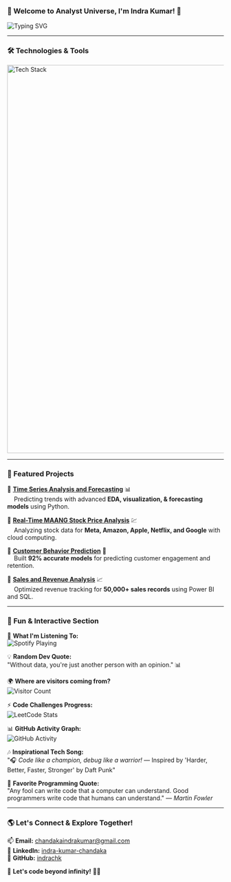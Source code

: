 ### **🌌 Welcome to Analyst Universe, I'm Indra Kumar! 🚀**  

![Typing SVG](https://readme-typing-svg.herokuapp.com?size=22&color=00FFEE&center=true&vCenter=true&width=600&lines=Data+Analyst+%7C+AI+Enthusiast+%7C+Software+Developer;Exploring+the+Realms+of+Data+%26+AI;Building+Next-Gen+Tech+with+Python+%26+Cloud;Let's+Code+Beyond+Infinity!+%F0%9F%9A%80)

---

### **🛠️ Technologies & Tools**

<img src="https://skillicons.dev/icons?i=python,java,javascript,tensorflow,pandas,mongodb,mysql,matplotlib,datarobot,aws,azure,powerbi,django,react,nodejs,bash" alt="Tech Stack" width="900">

---

### **🌠 Featured Projects**

🔹 **[Time Series Analysis and Forecasting](https://github.com/your-repo-link)** 📊   
&nbsp;&nbsp;&nbsp;&nbsp;Predicting trends with advanced **EDA, visualization, & forecasting models** using Python.  

🔹 **[Real-Time MAANG Stock Price Analysis](https://github.com/indrachk/Real-Time-MAANG-Stock-Price-Analysis)** 💹  
&nbsp;&nbsp;&nbsp;&nbsp;Analyzing stock data for **Meta, Amazon, Apple, Netflix, and Google** with cloud computing.  

🔹 **[Customer Behavior Prediction](https://github.com/indrachk/Customer-Behavior-Prediction)** 🤖  
&nbsp;&nbsp;&nbsp;&nbsp;Built **92% accurate models** for predicting customer engagement and retention.  

🔹 **[Sales and Revenue Analysis](https://github.com/your-repo-link)** 📈  
&nbsp;&nbsp;&nbsp;&nbsp;Optimized revenue tracking for **50,000+ sales records** using Power BI and SQL.  

---

### **🌟 Fun & Interactive Section**

🎵 **What I'm Listening To:**  
![Spotify Playing](https://novatorem.vercel.app/api/spotify)

💡 **Random Dev Quote:**  
"Without data, you're just another person with an opinion." 📊

🌍 **Where are visitors coming from?**  
![Visitor Count](https://profile-counter.glitch.me/{indrachk}/count.svg)

⚡ **Code Challenges Progress:**  
![LeetCode Stats](https://leetcard.jacoblin.cool/indrachk?theme=dark&font=Baloo&ext=activity)

📊 **GitHub Activity Graph:**  
![GitHub Activity](https://github-readme-activity-graph.vercel.app/graph?username=indrachk&theme=react-dark&hide_border=true)

🎶 **Inspirational Tech Song:**  
"🎧 *Code like a champion, debug like a warrior!* — Inspired by 'Harder, Better, Faster, Stronger' by Daft Punk"

💬 **Favorite Programming Quote:**  
"Any fool can write code that a computer can understand. Good programmers write code that humans can understand." — *Martin Fowler*

---

### **🌎 Let's Connect & Explore Together!**

📫 **Email:** [chandakaindrakumar@gmail.com](mailto:chandakaindrakumar@gmail.com)  
💼 **LinkedIn:** [indra-kumar-chandaka](https://www.linkedin.com/in/indra-kumar-chandaka-a81623208)  
🐙 **GitHub:** [indrachk](https://github.com/indrachk)  

🚀 **Let's code beyond infinity!** 🌌✨
